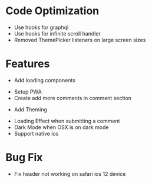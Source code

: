 # Code Optimization
- Use hooks for graphql
- Use hooks for infinite scroll handler
- Removed ThemePicker listeners on large screen sizes

# Features
+ Add loading components
- Setup PWA
- Create add more comments in comment section
+ Add Theming
- Loading Effect when submitting a comment
- Dark Mode when OSX is on dark mode
- Support native ios

# Bug Fix
+ Fix header not working on safari ios 12 device
